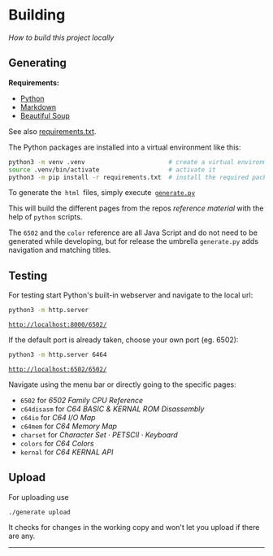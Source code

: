 
# Building

*How to build this project locally*


## Generating

**Requirements:**

-   [Python]
-   [Markdown]
-   [Beautiful Soup]

See also [requirements.txt].

The Python packages are installed into a virtual environment like this:

```sh
python3 -m venv .venv                       # create a virtual environment
source .venv/bin/activate                   # activate it
python3 -m pip install -r requirements.txt  # install the required packages
```

To generate the  `html`  files, simply execute  [`generate.py`][Generate]


This will build the different pages from the repos *reference material* with the help of `python` scripts.

The `6502` and the `color` reference are all Java Script and do not need to be generated while developing, but for release the umbrella `generate.py` adds navigation and matching titles.


## Testing

For testing start Python's built-in webserver and navigate to the local url:
```sh
python3 -m http.server
```
[`http://localhost:8000/6502/`][Localhost8000]


If the default port is already taken, choose your own port (eg. 6502):

```sh
python3 -m http.server 6464
```
[`http://localhost:6502/6502/`][Localhost6464]


Navigate using the menu bar or directly going to the specific pages:

*  `6502` for _6502 Family CPU Reference_
*  `c64disasm` for _C64 BASIC & KERNAL ROM Disassembly_
*  `c64io` for _C64 I/O Map_
*  `c64mem` for _C64 Memory Map_
*  `charset` for _Character Set · PETSCII · Keyboard_
*  `colors` for _C64 Colors_
*  `kernal` for _C64 KERNAL API_


## Upload

For uploading use

```
./generate upload
```

It checks for changes in the working copy and won't let you upload if there are any.

---


<!----------------------------------------------------------------------------->

[Generate]: ../generate.py
[requirements.txt]: ../requirements.txt

[Markdown]: https://pypi.org/project/Markdown/
[Python]: https://www.python.org/
[Beautiful Soup]: https://beautiful-soup-4.readthedocs.io/en/latest/

[Localhost8000]: http://localhost:8000/6502/
[Localhost6464]: http://localhost:6464/6502/
